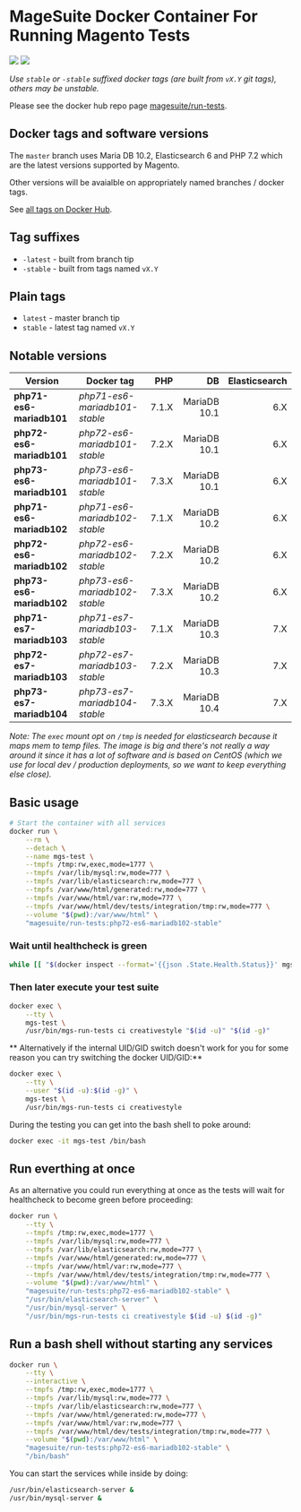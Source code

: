 # MageSuite Docker Container For Running Magento Tests

[![](https://images.microbadger.com/badges/image/magesuite/run-tests:stable.svg)](https://microbadger.com/images/magesuite/run-tests:stable "Docker Image Badge") [![](https://images.microbadger.com/badges/version/magesuite/run-tests:stable.svg)](https://microbadger.com/images/magesuite/run-tests:stable "Docker Image Version Badge")


*Use `stable` or `-stable` suffixed docker tags (are built from `vX.Y` git tags), others may be unstable.*

Please see the docker hub repo page [magesuite/run-tests](https://hub.docker.com/r/magesuite/run-tests).

## Docker tags and software versions

The `master` branch uses Maria DB 10.2, Elasticsearch 6 and PHP 7.2 which are the latest versions supported by Magento.

Other versions will be avaialble on appropriately named branches / docker tags.

See [all tags on Docker Hub](https://hub.docker.com/r/magesuite/run-tests/tags).

## Tag suffixes

- `-latest` - built from branch tip
- `-stable` - built from tags named `vX.Y`

## Plain tags

- `latest` - master branch tip
- `stable` - latest tag named `vX.Y` 

## Notable versions 

| Version                   | Docker tag                    | PHP   | DB            | Elasticsearch |
| ------------------------- | ----------------------------- | ----: | ------------: | ------------: |
| **php71-es6-mariadb101**  | _php71-es6-mariadb101-stable_ | 7.1.X | MariaDB 10.1  | 6.X           | 
| **php72-es6-mariadb101**  | _php72-es6-mariadb101-stable_ | 7.2.X | MariaDB 10.1  | 6.X           |
| **php73-es6-mariadb101**  | _php73-es6-mariadb101-stable_ | 7.3.X | MariaDB 10.1  | 6.X           |
| **php71-es6-mariadb102**  | _php71-es6-mariadb102-stable_ | 7.1.X | MariaDB 10.2  | 6.X           |
| **php72-es6-mariadb102**  | _php72-es6-mariadb102-stable_ | 7.2.X | MariaDB 10.2  | 6.X           |
| **php73-es6-mariadb102**  | _php73-es6-mariadb102-stable_ | 7.3.X | MariaDB 10.2  | 6.X           |
| **php71-es7-mariadb103**  | _php71-es7-mariadb103-stable_ | 7.1.X | MariaDB 10.3  | 7.X           |
| **php72-es7-mariadb103**  | _php72-es7-mariadb103-stable_ | 7.2.X | MariaDB 10.3  | 7.X           |
| **php73-es7-mariadb104**  | _php73-es7-mariadb104-stable_ | 7.3.X | MariaDB 10.4  | 7.X           |

 
_Note: The `exec` mount opt on `/tmp` is needed for elasticsearch because it maps mem to temp files._
_The image is big and there's not really a way around it since it has a lot of software and is based on CentOS (which we use for local dev / production deployments, so we want to keep everything else close)._

## Basic usage

```bash
# Start the container with all services
docker run \
    --rm \
    --detach \
    --name mgs-test \
    --tmpfs /tmp:rw,exec,mode=1777 \
    --tmpfs /var/lib/mysql:rw,mode=777 \
    --tmpfs /var/lib/elasticsearch:rw,mode=777 \
    --tmpfs /var/www/html/generated:rw,mode=777 \
    --tmpfs /var/www/html/var:rw,mode=777 \
    --tmpfs /var/www/html/dev/tests/integration/tmp:rw,mode=777 \
    --volume "$(pwd):/var/www/html" \
    "magesuite/run-tests:php72-es6-mariadb102-stable"
```

### Wait until healthcheck is green

```bash
while [[ "$(docker inspect --format='{{json .State.Health.Status}}' mgs-test)" == '"starting"' ]] ; do sleep 1s && echo "Waiting for start"; done
```
    
### Then later execute your test suite

```bash
docker exec \
    --tty \
    mgs-test \
    /usr/bin/mgs-run-tests ci creativestyle "$(id -u)" "$(id -g)"
```

** Alternatively if the internal UID/GID switch doesn't work for you for some reason you can try switching the docker UID/GID:**

```bash
docker exec \
    --tty \
    --user "$(id -u):$(id -g)" \
    mgs-test \
    /usr/bin/mgs-run-tests ci creativestyle
```

During the testing you can get into the bash shell to poke around:

```bash
docker exec -it mgs-test /bin/bash
```

## Run everthing at once

As an alternative you could run everything at once as the 
tests will wait for healthcheck to become green before proceeding:

```bash
docker run \
    --tty \
    --tmpfs /tmp:rw,exec,mode=1777 \
    --tmpfs /var/lib/mysql:rw,mode=777 \
    --tmpfs /var/lib/elasticsearch:rw,mode=777 \
    --tmpfs /var/www/html/generated:rw,mode=777 \
    --tmpfs /var/www/html/var:rw,mode=777 \
    --tmpfs /var/www/html/dev/tests/integration/tmp:rw,mode=777 \
    --volume "$(pwd):/var/www/html" \
    "magesuite/run-tests:php72-es6-mariadb102-stable" \
    "/usr/bin/elasticsearch-server" \
    "/usr/bin/mysql-server" \
    "/usr/bin/mgs-run-tests ci creativestyle $(id -u) $(id -g)"
```

## Run a bash shell without starting any services

```bash
docker run \
    --tty \
    --interactive \
    --tmpfs /tmp:rw,exec,mode=1777 \
    --tmpfs /var/lib/mysql:rw,mode=777 \
    --tmpfs /var/lib/elasticsearch:rw,mode=777 \
    --tmpfs /var/www/html/generated:rw,mode=777 \
    --tmpfs /var/www/html/var:rw,mode=777 \
    --tmpfs /var/www/html/dev/tests/integration/tmp:rw,mode=777 \
    --volume "$(pwd):/var/www/html" \
    "magesuite/run-tests:php72-es6-mariadb102-stable" \
    "/bin/bash"
```

You can start the services while inside by doing:

```bash
/usr/bin/elasticsearch-server &
/usr/bin/mysql-server &
```
